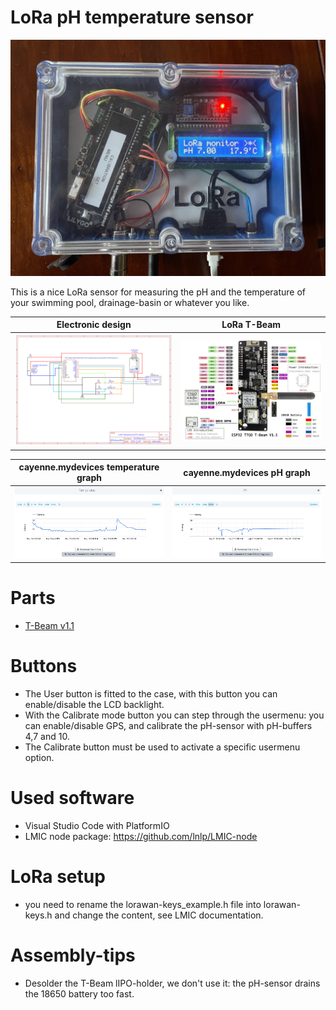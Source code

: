 # LoRa pH temperature sensor

![image](img/sensor.jpg?raw=true "LoRa pH temperature sensor")

This is a nice LoRa sensor for measuring the pH and the temperature of your swimming pool, drainage-basin or whatever you like.

| Electronic design | LoRa T-Beam |
|------------|-------------|
| ![Electronic design](img/Schematic.png?raw=true "Electronic design") | ![T-Beam v1.1](img/T-BeamV1dot1.jpeg?raw=true "T-Beam v1.1") |


| cayenne.mydevices temperature graph | cayenne.mydevices pH graph|
|------------|-------------|
| ![Temperature graph](img/temperature.png?raw=true "Temperature graph") | ![pH graph](img/pH.png?raw=true "pH graph") |

# Parts

* [T-Beam v1.1](https://www.aliexpress.com/premium/Ttgo-T%25252dBeam-V1.1.html) 

# Buttons
- The User button is fitted to the case, with this button you can enable/disable the LCD backlight.
- With the Calibrate mode button you can step through the usermenu: you can enable/disable GPS, and calibrate the pH-sensor with pH-buffers 4,7 and 10.
- The Calibrate button must be used to activate a specific usermenu option.

# Used software
- Visual Studio Code with PlatformIO
- LMIC node package: https://github.com/lnlp/LMIC-node

# LoRa setup
- you need to rename the lorawan-keys_example.h file into lorawan-keys.h and change the content, see LMIC documentation.
 
# Assembly-tips
- Desolder the T-Beam lIPO-holder, we don't use it: the pH-sensor drains the 18650 battery too fast.
